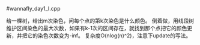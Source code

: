 #wannafly_day1_I.cpp

给一棵树，给出m次染色，问每个点的第k次染色是什么颜色。
倒着做，用线段树维护区间染色的最大次数，如果有k-1次的区间存在，就找到那个点把它的颜色更新，并把它的染色次数变为-inf。
复杂度O(nlog(n)^2)，注意下update的写法。